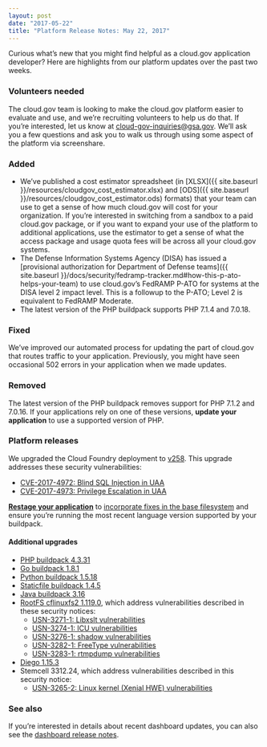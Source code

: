 ```yaml
---
layout: post
date: "2017-05-22"
title: "Platform Release Notes: May 22, 2017"
---
```


Curious what’s new that you might find helpful as a cloud.gov application developer? Here are highlights from our platform updates over the past two weeks.
<!--more-->

### Volunteers needed
The cloud.gov team is looking to make the cloud.gov platform easier to evaluate and use, and we’re recruiting volunteers to help us do that. If you’re interested, let us know at [cloud-gov-inquiries@gsa.gov](mailto:cloud-gov-inquiries@gsa.gov). We’ll ask you a few questions and ask you to walk us through using some aspect of the platform via screenshare.

### Added
- We’ve published a cost estimator spreadsheet (in [XLSX]({{ site.baseurl }}/resources/cloudgov_cost_estimator.xlsx) and [ODS]({{ site.baseurl }}/resources/cloudgov_cost_estimator.ods) formats) that your team can use to get a sense of how much cloud.gov will cost for your organization. If you’re interested in switching from a sandbox to a paid cloud.gov package, or if you want to expand your use of the platform to additional applications, use the estimator to get a sense of what the access package and usage quota fees will be across all your cloud.gov systems.
- The Defense Information Systems Agency (DISA) has issued a [provisional authorization for Department of Defense teams]({{ site.baseurl }}/docs/security/fedramp-tracker.md#how-this-p-ato-helps-your-team) to use cloud.gov’s FedRAMP P-ATO for systems at the DISA level 2 impact level. This is a followup to the P-ATO; Level 2 is equivalent to FedRAMP Moderate.
- The latest version of the PHP buildpack supports PHP 7.1.4 and 7.0.18.

### Fixed
We’ve improved our automated process for updating the part of cloud.gov that routes traffic to your application. Previously, you might have seen occasional 502 errors in your application when we made updates.

### Removed
The latest version of the PHP buildpack removes support for PHP 7.1.2 and 7.0.16. If your applications rely on one of these versions, **update your application** to use a supported version of PHP.

### Platform releases
We upgraded the Cloud Foundry deployment to [v258](https://github.com/cloudfoundry/cf-release/releases/tag/v258). This upgrade addresses these security vulnerabilities:
- [CVE-2017-4972: Blind SQL Injection in UAA](https://www.cloudfoundry.org/cve-2017-4972/)
- [CVE-2017-4973: Privilege Escalation in UAA](https://www.cloudfoundry.org/cve-2017-4973/)

**[Restage your application](http://cli.cloudfoundry.org/en-US/cf/restage.html)** to [incorporate fixes in the base filesystem](https://docs.cloudfoundry.org/devguide/deploy-apps/stacks.html#cli-commands) and ensure you’re running the most recent language version supported by your buildpack.

#### Additional upgrades
- [PHP buildpack 4.3.31](https://github.com/cloudfoundry/php-buildpack/releases/tag/v4.3.31)
- [Go buildpack 1.8.1](https://github.com/cloudfoundry/go-buildpack/releases/tag/v1.8.1)
- [Python buildpack 1.5.18](https://github.com/cloudfoundry/python-buildpack/releases/tag/v1.5.18)
- [Staticfile buildpack 1.4.5](https://github.com/cloudfoundry/staticfile-buildpack/releases/tag/v1.4.5)
- [Java buildpack 3.16](https://github.com/cloudfoundry/java-buildpack/releases/tag/v3.16)
- [RootFS cflinuxfs2 1.119.0](https://github.com/cloudfoundry/cflinuxfs2/releases/tag/1.119.0), which address vulnerabilities described in these security notices:
  - [USN-3271-1: Libxslt vulnerabilities](https://www.ubuntu.com/usn/USN-3271-1/)
  - [USN-3274-1: ICU vulnerabilities](https://www.ubuntu.com/usn/USN-3274-1/)
  - [USN-3276-1: shadow vulnerabilities](https://www.ubuntu.com/usn/USN-3276-1/)
  - [USN-3282-1: FreeType vulnerabilities](https://www.ubuntu.com/usn/USN-3282-1/)
  - [USN-3283-1: rtmpdump vulnerabilities](https://www.ubuntu.com/usn/USN-3283-1/)
- [Diego 1.15.3](https://github.com/cloudfoundry/diego-release/releases/tag/v1.15.3)
- Stemcell 3312.24, which address vulnerabilities described in this security notice:
  - [USN-3265-2: Linux kernel (Xenial HWE) vulnerabilities](https://www.ubuntu.com/usn/usn-3265-2/)

### See also

If you’re interested in details about recent dashboard updates, you can also see the [dashboard release notes](https://github.com/18F/cg-dashboard/releases).
